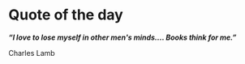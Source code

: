 # Quote of the day

_**“I love to lose myself in other men's minds.... Books think for me.”**_

Charles Lamb